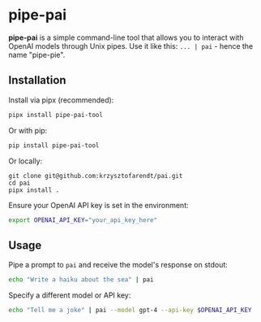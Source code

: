 # pipe-pai
**pipe-pai** is a simple command-line tool that allows you to interact with OpenAI models through Unix pipes.
Use it like this: `... | pai` - hence the name "pipe-pie".

## Installation

Install via pipx (recommended):

```bash
pipx install pipe-pai-tool
```

Or with pip:

```bash
pip install pipe-pai-tool
```

Or locally:
```
git clone git@github.com:krzysztofarendt/pai.git
cd pai
pipx install .
```

Ensure your OpenAI API key is set in the environment:

```bash
export OPENAI_API_KEY="your_api_key_here"
```

## Usage

Pipe a prompt to `pai` and receive the model's response on stdout:

```bash
echo "Write a haiku about the sea" | pai
```

Specify a different model or API key:

```bash
echo "Tell me a joke" | pai --model gpt-4 --api-key $OPENAI_API_KEY
```
